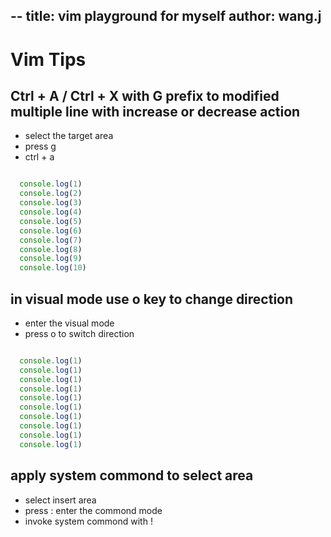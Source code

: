 --
title: vim playground for myself
author: wang.j
--

# Vim Tips 

## Ctrl + A / Ctrl + X with G prefix to modified multiple line with increase or decrease action

+ select the target area
+ press g
+ ctrl + a

``` typescript

  console.log(1)
  console.log(2)
  console.log(3)
  console.log(4)
  console.log(5)
  console.log(6)
  console.log(7)
  console.log(8)
  console.log(9)
  console.log(10)

```
## in visual mode use o key to change direction

+ enter the visual mode
+ press o to switch direction

``` typescript

  console.log(1)
  console.log(1)
  console.log(1)
  console.log(1)
  console.log(1)
  console.log(1)
  console.log(1)
  console.log(1)
  console.log(1)
  console.log(1)

```
## apply system commond to select area

+ select insert area
+ press : enter the commond mode
+ invoke system commond with !


